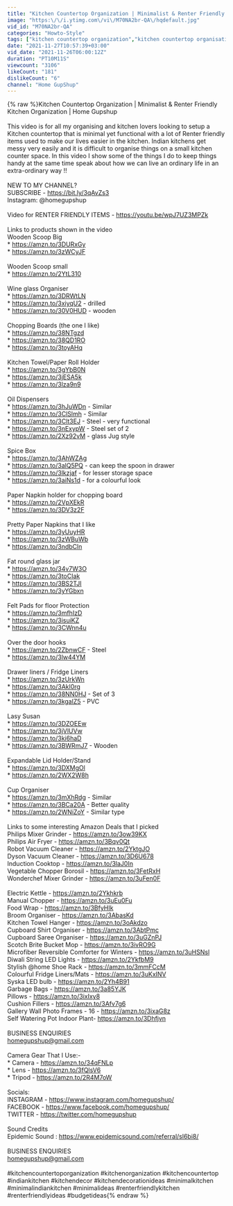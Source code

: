 ```yaml
---
title: "Kitchen Countertop Organization | Minimalist & Renter Friendly Kitchen Organization | Home Gupshup"
image: "https:\/\/i.ytimg.com\/vi\/M70NA2br-QA\/hqdefault.jpg"
vid_id: "M70NA2br-QA"
categories: "Howto-Style"
tags: ["kitchen countertop organization","kitchen countertop organisation","kitchen organisation"]
date: "2021-11-27T10:57:39+03:00"
vid_date: "2021-11-26T06:00:12Z"
duration: "PT10M11S"
viewcount: "3106"
likeCount: "181"
dislikeCount: "6"
channel: "Home GupShup"
---
```

{% raw %}Kitchen Countertop Organization | Minimalist &amp; Renter Friendly Kitchen Organization | Home Gupshup<br /><br />This video is for all my organising and kitchen lovers looking to setup a Kitchen countertop that is minimal yet functional with a lot of Renter friendly items used to make our lives easier in the kitchen. Indian kitchens get messy very easily and it is difficult to organise things on a small kitchen counter space. In this video I show some of the things I do to keep things handy at the same time speak about how we can live an ordinary life in an extra-ordinary way !! <br /><br />NEW TO MY CHANNEL?<br />SUBSCRIBE - <a rel="nofollow" target="blank" href="https://bit.ly/3qAvZs3">https://bit.ly/3qAvZs3</a><br />Instagram: @homegupshup<br /><br />Video for RENTER FRIENDLY ITEMS - <a rel="nofollow" target="blank" href="https://youtu.be/wpJ7UZ3MPZk">https://youtu.be/wpJ7UZ3MPZk</a><br /><br />Links to products shown in the video<br />Wooden Scoop Big<br />    * <a rel="nofollow" target="blank" href="https://amzn.to/3DURxGy">https://amzn.to/3DURxGy</a> <br />    * <a rel="nofollow" target="blank" href="https://amzn.to/3zWCyJF">https://amzn.to/3zWCyJF</a> <br /><br />Wooden Scoop small<br />    * <a rel="nofollow" target="blank" href="https://amzn.to/2YtL310">https://amzn.to/2YtL310</a> <br /><br />Wine glass Organiser<br />    * <a rel="nofollow" target="blank" href="https://amzn.to/3DRWtLN">https://amzn.to/3DRWtLN</a> <br />    * <a rel="nofollow" target="blank" href="https://amzn.to/3xiyqU2">https://amzn.to/3xiyqU2</a> - drilled<br />    * <a rel="nofollow" target="blank" href="https://amzn.to/30V0HUD">https://amzn.to/30V0HUD</a> - wooden<br /><br />Chopping Boards (the one I like)<br />    * <a rel="nofollow" target="blank" href="https://amzn.to/38NTgzd">https://amzn.to/38NTgzd</a> <br />    * <a rel="nofollow" target="blank" href="https://amzn.to/38QD1RO">https://amzn.to/38QD1RO</a> <br />    * <a rel="nofollow" target="blank" href="https://amzn.to/3toyAHq">https://amzn.to/3toyAHq</a>  <br /><br />Kitchen Towel/Paper Roll Holder<br />    * <a rel="nofollow" target="blank" href="https://amzn.to/3gYbB0N">https://amzn.to/3gYbB0N</a> <br />    * <a rel="nofollow" target="blank" href="https://amzn.to/3jESA5k">https://amzn.to/3jESA5k</a><br />    * <a rel="nofollow" target="blank" href="https://amzn.to/3lza9n9">https://amzn.to/3lza9n9</a> <br /><br />Oil Dispensers<br />    * <a rel="nofollow" target="blank" href="https://amzn.to/3hJuWDn">https://amzn.to/3hJuWDn</a> - Similar<br />    * <a rel="nofollow" target="blank" href="https://amzn.to/3ClSlmh">https://amzn.to/3ClSlmh</a> - Similar<br />    * <a rel="nofollow" target="blank" href="https://amzn.to/3Clt3EJ">https://amzn.to/3Clt3EJ</a> - Steel - very functional<br />    * <a rel="nofollow" target="blank" href="https://amzn.to/3nExypW">https://amzn.to/3nExypW</a> - Steel set of 2<br />    * <a rel="nofollow" target="blank" href="https://amzn.to/2Xz92vM">https://amzn.to/2Xz92vM</a> - glass Jug style<br /><br />Spice Box <br />    * <a rel="nofollow" target="blank" href="https://amzn.to/3AhWZAg">https://amzn.to/3AhWZAg</a><br />    * <a rel="nofollow" target="blank" href="https://amzn.to/3alQ5PQ">https://amzn.to/3alQ5PQ</a> - can keep the spoon in drawer<br />    * <a rel="nofollow" target="blank" href="https://amzn.to/3lkzjaf">https://amzn.to/3lkzjaf</a> - for lesser storage space<br />    * <a rel="nofollow" target="blank" href="https://amzn.to/3aiNs1d">https://amzn.to/3aiNs1d</a> - for a colourful look<br /><br />Paper Napkin holder for chopping board<br />    * <a rel="nofollow" target="blank" href="https://amzn.to/2VpXEkR">https://amzn.to/2VpXEkR</a> <br />    * <a rel="nofollow" target="blank" href="https://amzn.to/3DV3z2F">https://amzn.to/3DV3z2F</a> <br /><br />Pretty Paper Napkins that I like<br />    * <a rel="nofollow" target="blank" href="https://amzn.to/3yUuyHR">https://amzn.to/3yUuyHR</a> <br />    * <a rel="nofollow" target="blank" href="https://amzn.to/3zWBuWb">https://amzn.to/3zWBuWb</a> <br />    * <a rel="nofollow" target="blank" href="https://amzn.to/3ndbCln">https://amzn.to/3ndbCln</a>  <br /><br />Fat round glass jar<br />    * <a rel="nofollow" target="blank" href="https://amzn.to/34v7W3O">https://amzn.to/34v7W3O</a> <br />    * <a rel="nofollow" target="blank" href="https://amzn.to/3toCIak">https://amzn.to/3toCIak</a> <br />    * <a rel="nofollow" target="blank" href="https://amzn.to/3BS2TJI">https://amzn.to/3BS2TJI</a> <br />    * <a rel="nofollow" target="blank" href="https://amzn.to/3yYGbxn">https://amzn.to/3yYGbxn</a> <br /><br />Felt Pads for floor Protection<br />    * <a rel="nofollow" target="blank" href="https://amzn.to/3mfhIzD">https://amzn.to/3mfhIzD</a><br />    * <a rel="nofollow" target="blank" href="https://amzn.to/3isuiKZ">https://amzn.to/3isuiKZ</a><br />    * <a rel="nofollow" target="blank" href="https://amzn.to/3CWnn4u">https://amzn.to/3CWnn4u</a><br /><br />Over the door hooks<br />    * <a rel="nofollow" target="blank" href="https://amzn.to/2ZbnwCF">https://amzn.to/2ZbnwCF</a> - Steel<br />    * <a rel="nofollow" target="blank" href="https://amzn.to/3lw44YM">https://amzn.to/3lw44YM</a><br /><br />Drawer liners / Fridge Liners<br />    * <a rel="nofollow" target="blank" href="https://amzn.to/3zUrkWn">https://amzn.to/3zUrkWn</a><br />    * <a rel="nofollow" target="blank" href="https://amzn.to/3Akl0rg">https://amzn.to/3Akl0rg</a><br />    * <a rel="nofollow" target="blank" href="https://amzn.to/38NN0HJ">https://amzn.to/38NN0HJ</a> - Set of 3<br />    * <a rel="nofollow" target="blank" href="https://amzn.to/3kgalZ5">https://amzn.to/3kgalZ5</a> - PVC<br /><br /> Lasy Susan<br />    * <a rel="nofollow" target="blank" href="https://amzn.to/3DZOEEw">https://amzn.to/3DZOEEw</a> <br />    * <a rel="nofollow" target="blank" href="https://amzn.to/3jVlUVw">https://amzn.to/3jVlUVw</a> <br />    * <a rel="nofollow" target="blank" href="https://amzn.to/3ki6haD">https://amzn.to/3ki6haD</a><br />    * <a rel="nofollow" target="blank" href="https://amzn.to/3BWRmJ7">https://amzn.to/3BWRmJ7</a> - Wooden<br /><br />Expandable Lid Holder/Stand<br />    * <a rel="nofollow" target="blank" href="https://amzn.to/3DXMgOl">https://amzn.to/3DXMgOl</a> <br />    * <a rel="nofollow" target="blank" href="https://amzn.to/2WX2W8h">https://amzn.to/2WX2W8h</a> <br /><br />Cup Organiser<br />    * <a rel="nofollow" target="blank" href="https://amzn.to/3mXhRdg">https://amzn.to/3mXhRdg</a> - Similar<br />    * <a rel="nofollow" target="blank" href="https://amzn.to/3BCa20A">https://amzn.to/3BCa20A</a> - Better quality<br />    * <a rel="nofollow" target="blank" href="https://amzn.to/2WNiZoY">https://amzn.to/2WNiZoY</a> - Similar type<br /><br />Links to some interesting Amazon Deals that I picked<br />Philips Mixer Grinder - <a rel="nofollow" target="blank" href="https://amzn.to/3ow39KX">https://amzn.to/3ow39KX</a><br />Philips Air Fryer - <a rel="nofollow" target="blank" href="https://amzn.to/3Bqv0Qt">https://amzn.to/3Bqv0Qt</a><br />Robot Vacuum Cleaner - <a rel="nofollow" target="blank" href="https://amzn.to/2YktgJO">https://amzn.to/2YktgJO</a><br />Dyson Vacuum Cleaner - <a rel="nofollow" target="blank" href="https://amzn.to/3D6U678">https://amzn.to/3D6U678</a><br />Induction Cooktop - <a rel="nofollow" target="blank" href="https://amzn.to/3laJ0In">https://amzn.to/3laJ0In</a><br />Vegetable Chopper Borosil - <a rel="nofollow" target="blank" href="https://amzn.to/3FetRxH">https://amzn.to/3FetRxH</a><br />Wonderchef Mixer Grinder - <a rel="nofollow" target="blank" href="https://amzn.to/3uFen0F">https://amzn.to/3uFen0F</a><br /><br />Electric Kettle - <a rel="nofollow" target="blank" href="https://amzn.to/2Ykhkrb">https://amzn.to/2Ykhkrb</a><br />Manual Chopper - <a rel="nofollow" target="blank" href="https://amzn.to/3uEu0Fu">https://amzn.to/3uEu0Fu</a><br />Food Wrap - <a rel="nofollow" target="blank" href="https://amzn.to/3BfyHIk">https://amzn.to/3BfyHIk</a><br />Broom Organiser - <a rel="nofollow" target="blank" href="https://amzn.to/3AbasKd">https://amzn.to/3AbasKd</a><br />Kitchen Towel Hanger - <a rel="nofollow" target="blank" href="https://amzn.to/3oAkdzo">https://amzn.to/3oAkdzo</a><br />Cupboard Shirt Organiser - <a rel="nofollow" target="blank" href="https://amzn.to/3AbtPmc">https://amzn.to/3AbtPmc</a><br />Cupboard Saree Organiser - <a rel="nofollow" target="blank" href="https://amzn.to/3uGZnPJ">https://amzn.to/3uGZnPJ</a><br />Scotch Brite Bucket Mop - <a rel="nofollow" target="blank" href="https://amzn.to/3ivRO9G">https://amzn.to/3ivRO9G</a><br />Microfiber Reversible Comforter for Winters - <a rel="nofollow" target="blank" href="https://amzn.to/3uHSNsl">https://amzn.to/3uHSNsl</a><br />Diwali String LED Lights - <a rel="nofollow" target="blank" href="https://amzn.to/2YkfbM9">https://amzn.to/2YkfbM9</a><br />Stylish @home Shoe Rack - <a rel="nofollow" target="blank" href="https://amzn.to/3mmFCcM">https://amzn.to/3mmFCcM</a><br />Colourful Fridge Liners/Mats - <a rel="nofollow" target="blank" href="https://amzn.to/3uKxINV">https://amzn.to/3uKxINV</a><br />Syska LED bulb - <a rel="nofollow" target="blank" href="https://amzn.to/2Yh4B91">https://amzn.to/2Yh4B91</a><br />Garbage Bags - <a rel="nofollow" target="blank" href="https://amzn.to/3a85YJK">https://amzn.to/3a85YJK</a><br />Pillows - <a rel="nofollow" target="blank" href="https://amzn.to/3ixIxy8">https://amzn.to/3ixIxy8</a><br />Cushion Fillers - <a rel="nofollow" target="blank" href="https://amzn.to/3Afv7g6">https://amzn.to/3Afv7g6</a><br />Gallery Wall Photo Frames - 16 - <a rel="nofollow" target="blank" href="https://amzn.to/3ixaG8z">https://amzn.to/3ixaG8z</a><br />Self Watering Pot Indoor Plant- <a rel="nofollow" target="blank" href="https://amzn.to/3Dhfjvn">https://amzn.to/3Dhfjvn</a><br /><br />BUSINESS ENQUIRIES<br />homegupshup@gmail.com<br /><br />Camera Gear That I Use:-<br />* Camera     -   <a rel="nofollow" target="blank" href="https://amzn.to/34qFNLp">https://amzn.to/34qFNLp</a><br />* Lens           -   <a rel="nofollow" target="blank" href="https://amzn.to/3fQlsV6">https://amzn.to/3fQlsV6</a><br />* Tripod        -   <a rel="nofollow" target="blank" href="https://amzn.to/2R4M7oW">https://amzn.to/2R4M7oW</a><br /><br />Socials:<br />INSTAGRAM   -   <a rel="nofollow" target="blank" href="https://www.instagram.com/homegupshup/">https://www.instagram.com/homegupshup/</a> <br />FACEBOOK     -   <a rel="nofollow" target="blank" href="https://www.facebook.com/homegupshup/">https://www.facebook.com/homegupshup/</a><br />TWITTER        -   <a rel="nofollow" target="blank" href="https://twitter.com/homegupshup">https://twitter.com/homegupshup</a><br /><br />Sound Credits<br />Epidemic Sound :  <a rel="nofollow" target="blank" href="https://www.epidemicsound.com/referral/sl6bi8/">https://www.epidemicsound.com/referral/sl6bi8/</a><br /><br />BUSINESS ENQUIRIES<br />homegupshup@gmail.com<br /><br />#kitchencountertoporganization #kitchenorganization #kitchencountertop #indiankitchen #kitchendecor #kitchendecorationideas #minimalkitchen #minimalindiankitchen #minimalideas #renterfriendlykitchen #renterfriendlyideas #budgetideas{% endraw %}
